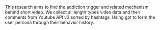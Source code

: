 This research aims to find the addiction trigger and related mechanism behind short video. We collect all length types video data and their comments from Youtube API v3 sorted by hashtags. Using gpt to form the user persona through their behavior history.

